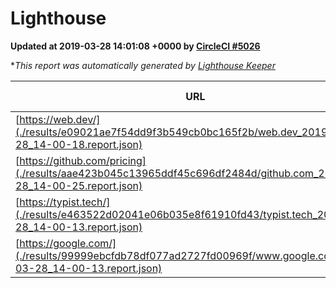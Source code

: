 
# Lighthouse

**Updated at 2019-03-28 14:01:08 +0000 by [CircleCI #5026](https://circleci.com/gh/ItinerisLtd/lighthouse-keeper-example/5026)**

**This report was automatically generated by [Lighthouse Keeper](https://github.com/itinerisltd/lighthouse-keeper)*

| URL | Performance | Accessibility | Best Practices | SEO | PWA | Updated At |
| --- | --- | --- | --- | --- | --- | --- |
| [https://web.dev/](./results/e09021ae7f54dd9f3b549cb0bc165f2b/web.dev_2019-03-28_14-00-18.report.json) | 0.91 | 0.93 | 1 | 0.96 | 1 | 2019-03-28T14:00:18.655Z |
| [https://github.com/pricing](./results/aae423b045c13965ddf45c696df2484d/github.com_2019-03-28_14-00-25.report.json) | 0.87 | 0.89 | 0.93 | 0.9 | 0.58 | 2019-03-28T14:00:25.247Z |
| [https://typist.tech/](./results/e463522d02041e06b035e8f61910fd43/typist.tech_2019-03-28_14-00-13.report.json) | 1 |  |  |  |  | 2019-03-28T14:00:13.811Z |
| [https://google.com/](./results/99999ebcfdb78df077ad2727fd00969f/www.google.com_2019-03-28_14-00-13.report.json) | 0.94 | 0.71 | 0.93 | 0.82 | 0.58 | 2019-03-28T14:00:13.731Z |
